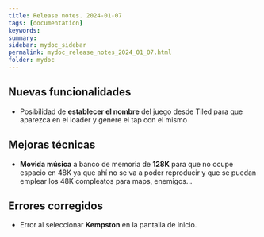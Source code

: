 ```yaml
---
title: Release notes. 2024-01-07
tags: [documentation]
keywords:
summary: 
sidebar: mydoc_sidebar
permalink: mydoc_release_notes_2024_01_07.html
folder: mydoc
---
```


## Nuevas funcionalidades
* Posibilidad de **establecer el nombre** del juego desde Tiled para que aparezca en el loader y genere el tap con el mismo

## Mejoras técnicas
* **Movida música** a banco de memoria de **128K** para que no ocupe espacio en 48K ya que ahí no se va a poder reproducir y que se puedan emplear los 48K compleatos para maps, enemigos...

## Errores corregidos
* Error al seleccionar **Kempston** en la pantalla de inicio.


